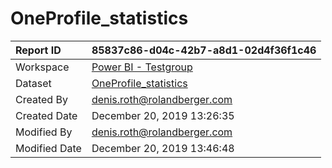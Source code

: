 



# OneProfile_statistics

|Report ID|85837c86-d04c-42b7-a8d1-02d4f36f1c46|
| :--- | :--- |
|Workspace|[Power BI - Testgroup](../Workspaces/Power-BI---Testgroup.md)|
|Dataset|[OneProfile_statistics](../Datasets/OneProfile_statistics.md)|
|Created By|denis.roth@rolandberger.com|
|Created Date|December 20, 2019 13:26:35|
|Modified By|denis.roth@rolandberger.com|
|Modified Date|December 20, 2019 13:46:48|

